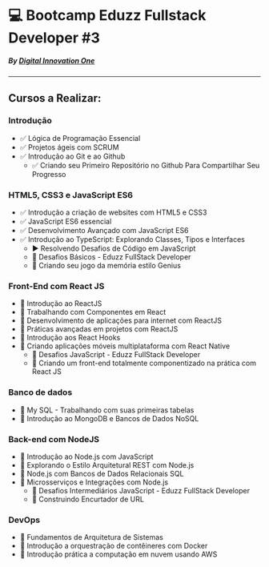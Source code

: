 # :computer: Bootcamp Eduzz Fullstack Developer #3 

##### _By [Digital Innovation One](https://www.dio.me)_


---

## Cursos a Realizar:

### Introdução
- :white_check_mark: Lógica de Programação Essencial
- :white_check_mark: Projetos ágeis com SCRUM
- :white_check_mark: Introdução ao Git e ao Github
    * :white_check_mark: Criando seu Primeiro Repositório no Github Para Compartilhar Seu Progresso    
### HTML5, CSS3 e JavaScript ES6
- :white_check_mark: Introdução a criação de websites com HTML5 e CSS3
- :white_check_mark: JavaScript ES6 essencial
- :white_check_mark: Desenvolvimento Avançado com JavaScript ES6
- :white_check_mark: Introdução ao TypeScript: Explorando Classes, Tipos e Interfaces
    * :arrow_forward: Resolvendo Desafios de Código em JavaScript
    * :black_square_button: Desafios Básicos - Eduzz FullStack Developer
    * :black_square_button: Criando seu jogo da memória estilo Genius
### Front-End com React JS
- :black_square_button: Introdução ao ReactJS
- :black_square_button: Trabalhando com Componentes em React
- :black_square_button: Desenvolvimento de aplicações para internet com ReactJS
- :black_square_button: Práticas avançadas em projetos com ReactJS
- :black_square_button: Introdução aos React Hooks
- :black_square_button: Criando aplicações móveis multiplataforma com React Native
    * :black_square_button: Desafios JavaScript - Eduzz FullStack Developer
    * :black_square_button: Criando um front-end totalmente componentizado na prática com React JS
### Banco de dados
- :black_square_button: My SQL - Trabalhando com suas primeiras tabelas
- :black_square_button: Introdução ao MongoDB e Bancos de Dados NoSQL
### Back-end com NodeJS
- :black_square_button: Introdução ao Node.js com JavaScript
- :black_square_button: Explorando o Estilo Arquitetural REST com Node.js
- :black_square_button: Node.js com Bancos de Dados Relacionais SQL
- :black_square_button: Microsserviços e Integrações com Node.js
    * :black_square_button: Desafios Intermediários JavaScript - Eduzz FullStack Developer
    * :black_square_button: Construindo Encurtador de URL
### DevOps
- :black_square_button: Fundamentos de Arquitetura de Sistemas
- :black_square_button: Introdução a orquestração de contêineres com Docker
- :black_square_button: Introdução prática a computação em nuvem usando AWS


